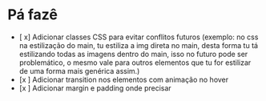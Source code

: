 # Pá fazê

- [ x] Adicionar classes CSS para evitar conflitos futuros (exemplo: no css na estilização do main, tu estiliza a img direta no main, desta forma tu tá estilizando todas as imagens dentro do main, isso no futuro pode ser problemático, o mesmo vale para outros elementos que tu for estilizar de uma forma mais genérica assim.)
- [x ] Adicionar transition nos elementos com animação no hover
- [x ] Adicionar margin e padding onde precisar
